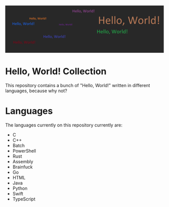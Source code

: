 ![Banner](banner.png)
# Hello, World! Collection
This repository contains a bunch of "Hello, World!" written in different languages, because why not?
# Languages
The languages currently on this repository currently are:
- C
- C++
- Batch
- PowerShell
- Rust
- Assembly
- Brainfuck
- Go
- HTML
- Java
- Python
- Swift
- TypeScript
